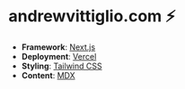# andrewvittiglio.com ⚡️

- **Framework**: [Next.js](https://nextjs.org/)
- **Deployment**: [Vercel](https://vercel.com)
- **Styling**: [Tailwind CSS](https://tailwindcss.com/)
- **Content**: [MDX](https://mdxjs.com/)
